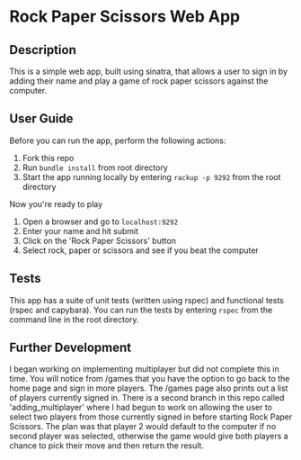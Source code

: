 # Rock Paper Scissors Web App

Description
-------

This is a simple web app, built using sinatra, that allows a user to sign in by adding their name and play a game of rock paper scissors against the computer.

User Guide
----
Before you can run the app, perform the following actions:
1. Fork this repo
2. Run `bundle install` from root directory
3. Start the app running locally by entering `rackup -p 9292` from the root directory

Now you're ready to play
1. Open a browser and go to `localhost:9292`
2. Enter your name and hit submit
3. Click on the 'Rock Paper Scissors' button
4. Select rock, paper or scissors and see if you beat the computer

Tests
----
This app has a suite of unit tests (written using rspec) and functional tests (rspec and capybara). You can run the tests by entering `rspec` from the command line in the root directory.

Further Development
----
I began working on implementing multiplayer but did not complete this in time. You will notice from /games that you have the option to go back to the home page and sign in more players. The /games page also prints out a list of players currently signed in. There is a second branch in this repo called 'adding_multiplayer' where I had begun to work on allowing the user to select two players from those currently signed in before starting Rock Paper Scissors. The plan was that player 2 would default to the computer if no second player was selected, otherwise the game would give both players a chance to pick their move and then return the result.
